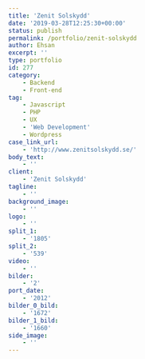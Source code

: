 ```yaml
---
title: 'Zenit Solskydd'
date: '2019-03-28T12:25:30+00:00'
status: publish
permalink: /portfolio/zenit-solskydd
author: Ehsan
excerpt: ''
type: portfolio
id: 277
category:
    - Backend
    - Front-end
tag:
    - Javascript
    - PHP
    - UX
    - 'Web Development'
    - Wordpress
case_link_url:
    - 'http://www.zenitsolskydd.se/'
body_text:
    - ''
client:
    - 'Zenit Solskydd'
tagline:
    - ''
background_image:
    - ''
logo:
    - ''
split_1:
    - '1805'
split_2:
    - '539'
video:
    - ''
bilder:
    - '2'
port_date:
    - '2012'
bilder_0_bild:
    - '1672'
bilder_1_bild:
    - '1660'
side_image:
    - ''
---
```

<!DOCTYPE html PUBLIC "-//W3C//DTD HTML 4.0 Transitional//EN" "http://www.w3.org/TR/REC-html40/loose.dtd">
<?xml encoding="UTF-8">
